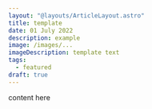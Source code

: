 ```yaml
---
layout: "@layouts/ArticleLayout.astro"
title: template
date: 01 July 2022
description: example
image: /images/...
imageDescription: template text
tags:
  - featured
draft: true
---
```


content here